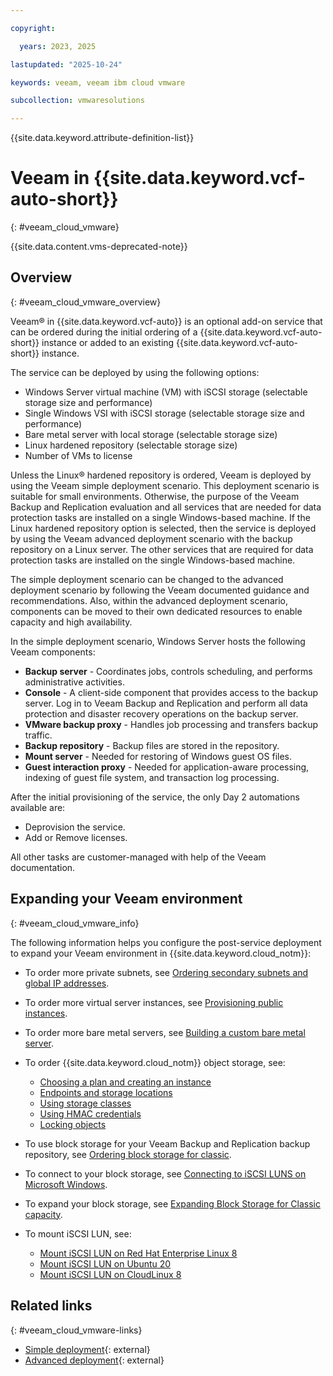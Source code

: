 ```yaml
---

copyright:

  years: 2023, 2025

lastupdated: "2025-10-24"

keywords: veeam, veeam ibm cloud vmware

subcollection: vmwaresolutions

---
```


{{site.data.keyword.attribute-definition-list}}

# Veeam in {{site.data.keyword.vcf-auto-short}}
{: #veeam_cloud_vmware}

{{site.data.content.vms-deprecated-note}}

## Overview 
{: #veeam_cloud_vmware_overview}

Veeam® in {{site.data.keyword.vcf-auto}} is an optional add-on service that can be ordered during the initial ordering of a {{site.data.keyword.vcf-auto-short}} instance or added to an existing {{site.data.keyword.vcf-auto-short}} instance.

The service can be deployed by using the following options:

* Windows Server virtual machine (VM) with iSCSI storage (selectable storage size and performance)
* Single Windows VSI with iSCSI storage (selectable storage size and performance)
* Bare metal server with local storage (selectable storage size)
* Linux hardened repository (selectable storage size)
* Number of VMs to license

Unless the Linux® hardened repository is ordered, Veeam is deployed by using the Veeam simple deployment scenario. This deployment scenario is suitable for small environments. Otherwise, the purpose of the Veeam Backup and Replication evaluation and all services that are needed for data protection tasks are installed on a single Windows-based machine. If the Linux hardened repository option is selected, then the service is deployed by using the Veeam advanced deployment scenario with the backup repository on a Linux server. The other services that are required for data protection tasks are installed on the single Windows-based machine.

The simple deployment scenario can be changed to the advanced deployment scenario by following the Veeam documented guidance and recommendations. Also, within the advanced deployment scenario, components can be moved to their own dedicated resources to enable capacity and high availability.

In the simple deployment scenario, Windows Server hosts the following Veeam components:
* **Backup server** - Coordinates jobs, controls scheduling, and performs administrative activities.
* **Console** - A client-side component that provides access to the backup server. Log in to Veeam Backup and Replication and perform all data protection and disaster recovery operations on the backup server.
* **VMware backup proxy** - Handles job processing and transfers backup traffic.
* **Backup repository** - Backup files are stored in the repository.
* **Mount server** - Needed for restoring of Windows guest OS files.
* **Guest interaction proxy** - Needed for application-aware processing, indexing of guest file system, and transaction log processing.

After the initial provisioning of the service, the only Day 2 automations available are:
* Deprovision the service.
* Add or Remove licenses.

All other tasks are customer-managed with help of the Veeam documentation.

## Expanding your Veeam environment
{: #veeam_cloud_vmware_info}

The following information helps you configure the post-service deployment to expand your Veeam environment in {{site.data.keyword.cloud_notm}}:

* To order more private subnets, see [Ordering secondary subnets and global IP addresses](/docs/subnets?topic=subnets-order-subnets).
* To order more virtual server instances, see [Provisioning public instances](/docs/virtual-servers?topic=virtual-servers-ordering-vs-public).
* To order more bare metal servers, see [Building a custom bare metal server](/docs/bare-metal?topic=bare-metal-ordering-baremetal-server).
* To order {{site.data.keyword.cloud_notm}} object storage, see:
   * [Choosing a plan and creating an instance](/docs/cloud-object-storage?topic=cloud-object-storage-provision)
   * [Endpoints and storage locations](/docs/cloud-object-storage?topic=cloud-object-storage-endpoints)
   * [Using storage classes](/docs/cloud-object-storage?topic=cloud-object-storage-classes)
   * [Using HMAC credentials](/docs/cloud-object-storage?topic=cloud-object-storage-uhc-hmac-credentials-main)
   * [Locking objects](/docs/cloud-object-storage?topic=cloud-object-storage-ol-overview)

* To use block storage for your Veeam Backup and Replication backup repository, see [Ordering block storage for classic](/docs/BlockStorage?topic=BlockStorage-orderingBlockStorage&interface=ui).
* To connect to your block storage, see [Connecting to iSCSI LUNS on Microsoft Windows](/docs/BlockStorage?topic=BlockStorage-mountingWindows&interface=ui).
* To expand your block storage, see [Expanding Block Storage for Classic capacity](/docs/BlockStorage?topic=BlockStorage-expandingcapacity&interface=ui).
* To mount iSCSI LUN, see:
   * [Mount iSCSI LUN on Red Hat Enterprise Linux 8](/docs/BlockStorage?topic=BlockStorage-mountingRHEL8&interface=ui)
   * [Mount iSCSI LUN on Ubuntu 20](/docs/BlockStorage?topic=BlockStorage-mountingUbu20&interface=ui)
   * [Mount iSCSI LUN on CloudLinux 8](/docs/BlockStorage?topic=BlockStorage-mountingCloudLin8&interface=ui)

## Related links
{: #veeam_cloud_vmware-links}

* [Simple deployment](https://helpcenter.veeam.com/docs/backup/vsphere/simple.html?ver=120){: external}
* [Advanced deployment](https://helpcenter.veeam.com/docs/backup/vsphere/advanced.html?ver=120){: external}
